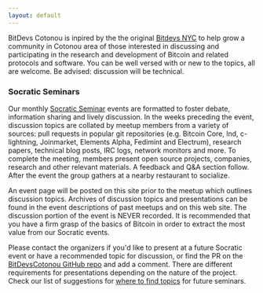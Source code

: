 ```yaml
---
layout: default
---
```


BitDevs Cotonou is inpired by the the original [Bitdevs NYC](bitdevs.org) to help grow a community in Cotonou area of those interested in discussing and participating in
the research and development of Bitcoin and related protocols and software. You can be well
versed with or new to the topics, all are welcome. Be advised: discussion will
be technical.

### Socratic Seminars

Our monthly [Socratic Seminar](https://en.wikipedia.org/wiki/Socratic_method#Socratic_seminar) events are formatted to foster debate, information sharing and lively discussion. In the weeks preceding the event, discussion topics are collated by meetup members from a variety of sources: pull requests in popular git repositories (e.g. Bitcoin Core, lnd, c-lightning, Joinmarket, Elements Alpha, Fedimint and Electrum), research papers, technical blog posts, IRC logs, network monitors and more. To complete the meeting, members present open source projects, companies, research and other relevant materials. A feedback and Q&A section follow. After the event the group gathers at a nearby restaurant to socialize.

An event page will be posted on this site prior to the meetup which outlines discussion topics. Archives of discussion topics and presentations can be found in the event descriptions of past meetups and on this web site. The discussion portion of the event is NEVER recorded. It is recommended that you have a firm grasp of the basics of Bitcoin in order to extract the most value from our Socratic events.

Please contact the organizers if you'd like to present at a future Socratic event or have a recommended topic for discussion, or find the PR on the [BitDevsCotonou GitHub repo](https://github.com/AlphonseMehounme/BitdevsCotonou) and add a comment. There are different requirements for presentations depending on the nature of the project. Check our list of suggestions for [where to find topics](/topics) for future seminars.

